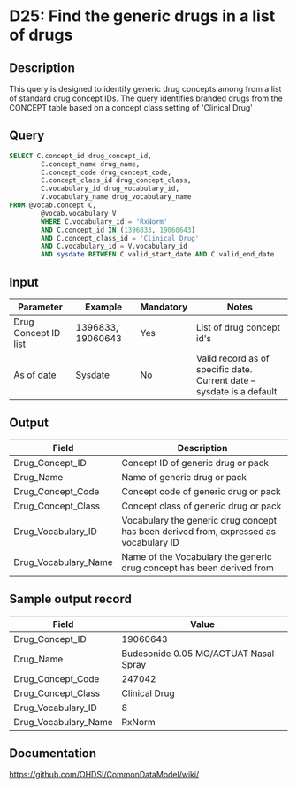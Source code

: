 <!---
Group:drug
Name:D25 Find the generic drugs in a list of drugs
Author:Patrick Ryan
CDM Version: 5.0
-->

# D25: Find the generic drugs in a list of drugs

## Description
This query is designed to identify generic drug concepts among from a list of standard drug concept IDs. The query identifies branded drugs from the CONCEPT table based on a concept class setting of 'Clinical Drug'

## Query
```sql
SELECT C.concept_id drug_concept_id,
        C.concept_name drug_name,
        C.concept_code drug_concept_code,
        C.concept_class_id drug_concept_class,
        C.vocabulary_id drug_vocabulary_id,
        V.vocabulary_name drug_vocabulary_name
FROM @vocab.concept C,
        @vocab.vocabulary V
        WHERE C.vocabulary_id = 'RxNorm'
        AND C.concept_id IN (1396833, 19060643)
        AND C.concept_class_id = 'Clinical Drug'
        AND C.vocabulary_id = V.vocabulary_id
        AND sysdate BETWEEN C.valid_start_date AND C.valid_end_date
```

## Input

|  Parameter |  Example |  Mandatory |  Notes |
| --- | --- | --- | --- |
|  Drug Concept ID list |  1396833, 19060643 |  Yes | List of drug concept id's |
|  As of date |  Sysdate |  No | Valid record as of specific date. Current date – sysdate is a default |

## Output

|  Field |  Description |
| --- | --- |
|  Drug_Concept_ID |  Concept ID of generic drug or pack |
|  Drug_Name |  Name of generic drug or pack |
|  Drug_Concept_Code |  Concept code of generic drug or pack |
|  Drug_Concept_Class |  Concept class of generic drug or pack |
|  Drug_Vocabulary_ID |  Vocabulary the generic drug concept has been derived from, expressed as vocabulary ID |
|  Drug_Vocabulary_Name |  Name of the Vocabulary the generic drug concept has been derived from |

## Sample output record

|  Field |  Value |
| --- | --- |
|  Drug_Concept_ID |  19060643 |
|  Drug_Name |  Budesonide 0.05 MG/ACTUAT Nasal Spray |
|  Drug_Concept_Code |  247042 |
|  Drug_Concept_Class |  Clinical Drug |
|  Drug_Vocabulary_ID |  8 |
|  Drug_Vocabulary_Name |  RxNorm |



## Documentation
https://github.com/OHDSI/CommonDataModel/wiki/
